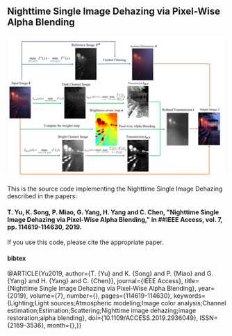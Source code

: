 ## Nighttime Single Image Dehazing via Pixel-Wise Alpha Blending

![image](flowchart.png)

This is the source code implementing the Nighttime Single Image Dehazing described in the papers:

#### T. Yu, K. Song, P. Miao, G. Yang, H. Yang and C. Chen, "Nighttime Single Image Dehazing via Pixel-Wise Alpha Blending," in ##IEEE Access, vol. 7, pp. 114619-114630, 2019.

If you use this code, please cite the appropriate paper.

#### bibtex
@ARTICLE{Yu2019, 
author={T. {Yu} and K. {Song} and P. {Miao} and G. {Yang} and H. {Yang} and C. {Chen}}, 
journal={IEEE Access}, 
title={Nighttime Single Image Dehazing via Pixel-Wise Alpha Blending}, 
year={2019}, 
volume={7}, 
number={}, 
pages={114619-114630}, 
keywords={Lighting;Light sources;Atmospheric modeling;Image color analysis;Channel estimation;Estimation;Scattering;Nighttime image dehazing;image restoration;alpha blending}, 
doi={10.1109/ACCESS.2019.2936049}, 
ISSN={2169-3536}, 
month={},}}


